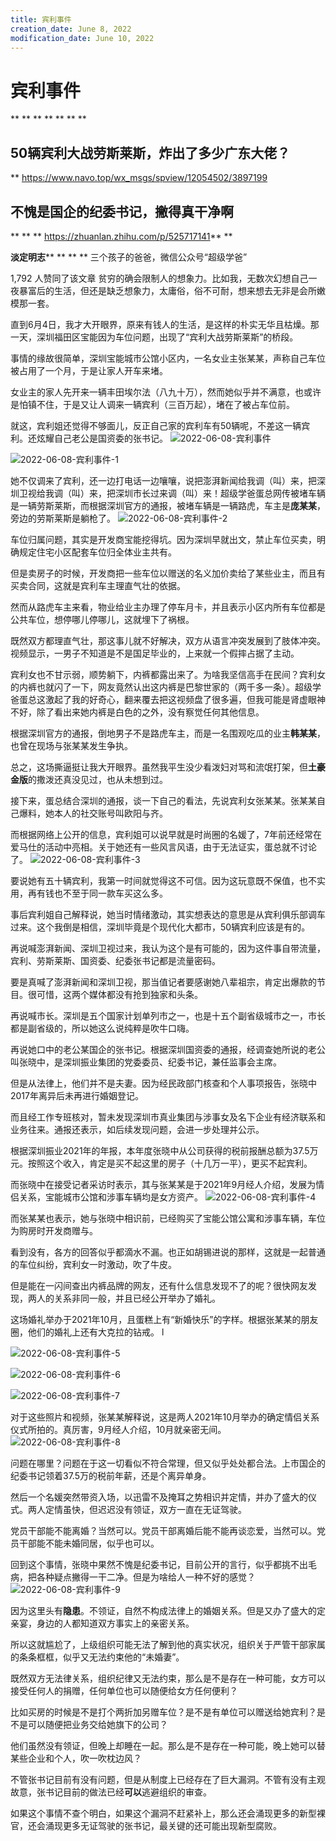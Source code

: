 ```yaml
---
title: 宾利事件
creation_date: June 8, 2022
modification_date: June 10, 2022
---
```



# 宾利事件
**
**
**
**
**
**
**
## 50辆宾利大战劳斯莱斯，炸出了多少广东大佬？
**
https://www.navo.top/wx_msgs/spview/12054502/3897199

## 不愧是国企的纪委书记，撇得真干净啊
**
**
**
https://zhuanlan.zhihu.com/p/525717141**
**

**淡定明志****
**
**
**
三个孩子的爸爸，微信公众号“超级学爸”

1,792 人赞同了该文章
贫穷的确会限制人的想象力。比如我，无数次幻想自己一夜暴富后的生活，但还是缺乏想象力，太庸俗，俗不可耐，想来想去无非是会所嫩模那一套。


直到6月4日，我才大开眼界，原来有钱人的生活，是这样的朴实无华且枯燥。那一天，深圳福田区宝能因为车位问题，出现了“宾利大战劳斯莱斯”的桥段。

事情的缘故很简单，深圳宝能城市公馆小区内，一名女业主张某某，声称自己车位被占用了一个月，于是让家人开车来堵。

女业主的家人先开来一辆丰田埃尔法（八九十万），然而她似乎并不满意，也或许是怕镇不住，于是又让人调来一辆宾利（三百万起），堵在了被占车位前。

就这，宾利姐还觉得不够面儿，反正自己家的宾利车有50辆呢，不差这一辆宾利。还炫耀自己老公是国资委的张书记。
![2022-06-08-宾利事件](assets/2022-06-08-宾利事件.jpeg)

![2022-06-08-宾利事件-1](assets/2022-06-08-宾利事件-1.jpeg)

她不仅调来了宾利，还一边打电话一边嚷嚷，说把澎湃新闻给我调（叫）来，把深圳卫视给我调（叫）来，把深圳市长过来调（叫）来！超级学爸蛋总网传被堵车辆是一辆劳斯莱斯，而根据深圳官方的通报，被堵车辆是一辆路虎，车主是**庞某某**，旁边的劳斯莱斯是躺枪了。
![2022-06-08-宾利事件-2](assets/2022-06-08-宾利事件-2.jpeg)

车位归属问题，其实是开发商宝能挖得坑。因为深圳早就出文，禁止车位买卖，明确规定住宅小区配套车位归全体业主共有。

但是卖房子的时候，开发商把一些车位以赠送的名义加价卖给了某些业主，而且有买卖合同，这就是宾利车主理直气壮的依据。

然而从路虎车主来看，物业给业主办理了停车月卡，并且表示小区内所有车位都是公共车位，想停哪儿停哪儿，这就埋下了祸根。

既然双方都理直气壮，那这事儿就不好解决，双方从语言冲突发展到了肢体冲突。视频显示，一男子不知道是不是国足毕业的，上来就一个假摔占据了主动。

宾利女也不甘示弱，顺势躺下，内裤都露出来了。为啥我坚信高手在民间？宾利女的内裤也就闪了一下，网友竟然认出这内裤是巴黎世家的（两千多一条）。超级学爸蛋总这激起了我的好奇心，翻来覆去把这视频盘了很多遍，但我可能是肾虚眼神不好，除了看出来她内裤是白色的之外，没有察觉任何其他信息。

根据深圳官方的通报，倒地男子不是路虎车主，而是一名围观吃瓜的业主**韩某某**，也曾在现场与张某某发生争执。

总之，这场撕逼挺让我大开眼界。虽然我平生没少看泼妇对骂和流氓打架，但**土豪金版**的撒泼还真没见过，也从未想到过。

接下来，蛋总结合深圳的通报，谈一下自己的看法，先说宾利女张某某。张某某自己爆料，她本人的社交账号叫欧阳与齐。

而根据网络上公开的信息，宾利姐可以说早就是时尚圈的名媛了，7年前还经常在爱马仕的活动中亮相。关于她还有一些风言风语，由于无法证实，蛋总就不讨论了。
![2022-06-08-宾利事件-3](assets/2022-06-08-宾利事件-3.jpeg)

要说她有五十辆宾利，我第一时间就觉得这不可信。因为这玩意既不保值，也不实用，再有钱也不至于同一款车买这么多。

事后宾利姐自己解释说，她当时情绪激动，其实想表达的意思是从宾利俱乐部调车过来。这个我倒是相信，深圳毕竟是个现代化大都市，50辆宾利应该是有的。

再说喊澎湃新闻、深圳卫视过来，我认为这个是有可能的，因为这件事自带流量，宾利、劳斯莱斯、国资委、纪委张书记都是流量密码。

要是真喊了澎湃新闻和深圳卫视，那当值记者要感谢她八辈祖宗，肯定出爆款的节目。很可惜，这两个媒体都没有抢到独家和头条。

再说喊市长。深圳是五个国家计划单列市之一，也是十五个副省级城市之一，市长都是副省级的，所以她这么说纯粹是吹牛口嗨。

再说她口中的老公某国企的张书记。根据深圳国资委的通报，经调查她所说的老公叫张晓中，是深圳振业集团的党委委员、纪委书记，兼任监事会主席。

但是从法律上，他们并不是夫妻。因为经民政部门核查和个人事项报告，张晓中2017年离异后未再进行婚姻登记。

而且经工作专班核对，暂未发现深圳市真业集团与涉事女及名下企业有经济联系和业务往来。通报还表示，如后续发现问题，会进一步处理并公示。

根据深圳振业2021年的年报，本年度张晓中从公司获得的税前报酬总额为37.5万元。按照这个收入，肯定是买不起这里的房子（十几万一平），更买不起宾利。

而张晓中在接受记者采访时表示，其与张某某是于2021年9月经人介绍，发展为情侣关系，宝能城市公馆和涉事车辆均是女方资产。
![2022-06-08-宾利事件-4](assets/2022-06-08-宾利事件-4.jpeg)

而张某某也表示，她与张晓中相识前，已经购买了宝能公馆公寓和涉事车辆，车位为购房时开发商赠与。

看到没有，各方的回答似乎都滴水不漏。也正如胡锡进说的那样，这就是一起普通的车位纠纷，宾利女一时激动，吹了牛皮。

但是能在一闪间查出内裤品牌的网友，还有什么信息发现不了的呢？很快网友发现，两人的关系非同一般，并且已经公开举办了婚礼。

这场婚礼举办于2021年10月，且蛋糕上有“新婚快乐”的字样。根据张某某的朋友圈，他们的婚礼上还有大克拉的钻戒。
l

![2022-06-08-宾利事件-5](assets/2022-06-08-宾利事件-5.jpeg)

![2022-06-08-宾利事件-6](assets/2022-06-08-宾利事件-6.jpeg)

![2022-06-08-宾利事件-7](assets/2022-06-08-宾利事件-7.jpeg)

对于这些照片和视频，张某某解释说，这是两人2021年10月举办的确定情侣关系仪式所拍的。真厉害，9月经人介绍，10月就亲密无间。
![2022-06-08-宾利事件-8](assets/2022-06-08-宾利事件-8.jpeg)

问题在哪里？问题在于这一切看似不符合常理，但又似乎处处都合法。上市国企的纪委书记领着37.5万的税前年薪，还是个离异单身。

然后一个名媛突然带资入场，以迅雷不及掩耳之势相识并定情，并办了盛大的仪式。两人定情虽快，但迟迟没有领证，双方一直在无证驾驶。

党员干部能不能离婚？当然可以。党员干部离婚后能不能再谈恋爱，当然可以。党员干部能不能未婚同居，似乎也可以。

回到这个事情，张晓中果然不愧是纪委书记，目前公开的言行，似乎都挑不出毛病，把各种疑点撇得一干二净。但是为啥给人一种不好的感觉？
![2022-06-08-宾利事件-9](assets/2022-06-08-宾利事件-9.jpeg)

因为这里头有**隐患**。不领证，自然不构成法律上的婚姻关系。但是又办了盛大的定亲宴，身边的人都知道双方事实上的亲密关系。

所以这就尴尬了，上级组织可能无法了解到他的真实状况，组织关于严管干部家属的条条框框，似乎又无法约束他的“未婚妻”。

既然双方无法律关系，组织纪律又无法约束，那么是不是存在一种可能，女方可以接受任何人的捐赠，任何单位也可以随便给女方任何便利？

比如买房的时候是不是打个两折加另赠车位？是不是有单位可以赠送给她宾利？是不是可以随便把业务交给她旗下的公司？

他们虽然没有领证，但晚上却睡在一起。那么是不是存在一种可能，晚上她可以替某些企业和个人，吹一吹枕边风？

不管张书记目前有没有问题，但是从制度上已经存在了巨大漏洞。不管有没有主观故意，张书记目前的做法已经**可以**逃避组织的审查。

如果这个事情不查个明白，如果这个漏洞不赶紧补上，那么还会涌现更多的新型裸官，还会涌现更多无证驾驶的张书记，最关键的还可能出现新型腐败。
